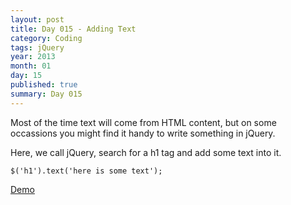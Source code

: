 ```yaml
---
layout: post
title: Day 015 - Adding Text
category: Coding
tags: jQuery
year: 2013
month: 01
day: 15
published: true
summary: Day 015
---
```


Most of the time text will come from HTML content, but on some occassions you might find it handy to write something in jQuery.

Here, we call jQuery, search for a h1 tag and add some text into it.

	$('h1').text('here is some text');


[Demo](/demos/Day-015.html)